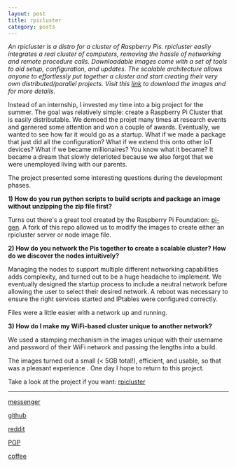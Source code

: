 ```yaml
---
layout: post
title: rpicluster
category: posts
---
```


*An rpicluster is a distro for a cluster of Raspberry Pis. rpicluster easily integrates a real cluster of computers, removing the hassle of networking and remote procedure calls. Downloadable images come with a set of tools to aid setup, configuration, and updates. The scalable architecture allows anyone to effortlessly put together a cluster and start creating their very own distributed/parallel projects. Visit this [link](http://www.rpicluster.com) to download the images and for more details.*

Instead of an internship, I invested my time into a big project for the summer. The goal was relatively simple: create a Raspberry Pi Cluster that is easily distributable. We demoed the projet many times at research events and garnered some attention and won a couple of awards. Eventually, we wanted to see how far it would go as a startup. What if we made a package that just did all the configuration? What if we extend this onto other IoT devices? What if we became millionaires? You know what it became? It became a dream that slowly deterioted because we also forgot that we were unemployed living with our parents.

The project presented some interesting questions during the development phases.

**1) How do you run python scripts to build scripts and package an image without unzipping the zip file first?**

Turns out there's a great tool created by the Raspberry Pi Foundation: [pi-gen](https://github.com/RPi-Distro/pi-gen). A fork of this repo allowed us to modify the images to create either an rpicluster server or node image file.

**2) How do you network the Pis together to create a scalable cluster? How do we discover the nodes intuitively?**

Managing the nodes to support multiple different networking capabilities adds complexity, and turned out to be a huge headache to implement. We eventually designed the startup process to include a neutral network before allowing the user to select their desired network. A reboot was necessary to ensure the right services started and IPtables were configured correctly.

Files were a little easier with a network up and running.

**3) How do I make my WiFi-based cluster unique to another network?**

We used a stamping mechanism in the images unique with their username and password of their WiFi network and passing the lengths into a build.

The images turned out a small (< 5GB total!), efficient, and usable, so that was a pleasant experience . One day I hope to return to this project.

Take a look at the project if you want:
[rpicluster][rpicluster]

---

[messenger][facebook]

[github][dqd]

[reddit][reddit]

[PGP][PGP]

[coffee][coffee]

[facebook]: https://www.m.me/dqdang1
[dqd]: https://github.com/dqdang
[reddit]: https://www.reddit.com/user/outsidefarmland/
[PGP]: https://raw.githubusercontent.com/dqdang/dqdang.github.io/master/derek-dang.asc
[rpicluster]: https://github.com/rpicluster/rpicluster-stretch
[coffee]: https://www.buymeacoffee.com/dqdang
